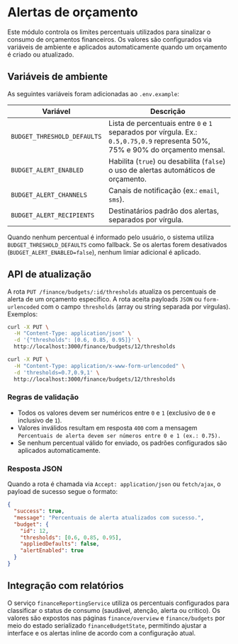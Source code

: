 # Alertas de orçamento

Este módulo controla os limites percentuais utilizados para sinalizar o consumo de orçamentos financeiros. Os valores são configurados via variáveis de ambiente e aplicados automaticamente quando um orçamento é criado ou atualizado.

## Variáveis de ambiente

As seguintes variáveis foram adicionadas ao `.env.example`:

| Variável | Descrição |
| --- | --- |
| `BUDGET_THRESHOLD_DEFAULTS` | Lista de percentuais entre `0` e `1` separados por vírgula. Ex.: `0.5,0.75,0.9` representa 50%, 75% e 90% do orçamento mensal. |
| `BUDGET_ALERT_ENABLED` | Habilita (`true`) ou desabilita (`false`) o uso de alertas automáticos de orçamento. |
| `BUDGET_ALERT_CHANNELS` | Canais de notificação (ex.: `email`, `sms`). |
| `BUDGET_ALERT_RECIPIENTS` | Destinatários padrão dos alertas, separados por vírgula. |

Quando nenhum percentual é informado pelo usuário, o sistema utiliza `BUDGET_THRESHOLD_DEFAULTS` como fallback. Se os alertas forem desativados (`BUDGET_ALERT_ENABLED=false`), nenhum limiar adicional é aplicado.

## API de atualização

A rota `PUT /finance/budgets/:id/thresholds` atualiza os percentuais de alerta de um orçamento específico. A rota aceita payloads `JSON` ou `form-urlencoded` com o campo `thresholds` (array ou string separada por vírgulas). Exemplos:

```bash
curl -X PUT \
  -H "Content-Type: application/json" \
  -d '{"thresholds": [0.6, 0.85, 0.95]}' \
  http://localhost:3000/finance/budgets/12/thresholds
```

```bash
curl -X PUT \
  -H "Content-Type: application/x-www-form-urlencoded" \
  -d 'thresholds=0.7,0.9,1' \
  http://localhost:3000/finance/budgets/12/thresholds
```

### Regras de validação

- Todos os valores devem ser numéricos entre `0` e `1` (exclusivo de `0` e inclusivo de `1`).
- Valores inválidos resultam em resposta `400` com a mensagem `Percentuais de alerta devem ser números entre 0 e 1 (ex.: 0.75).`
- Se nenhum percentual válido for enviado, os padrões configurados são aplicados automaticamente.

### Resposta JSON

Quando a rota é chamada via `Accept: application/json` ou `fetch/ajax`, o payload de sucesso segue o formato:

```json
{
  "success": true,
  "message": "Percentuais de alerta atualizados com sucesso.",
  "budget": {
    "id": 12,
    "thresholds": [0.6, 0.85, 0.95],
    "appliedDefaults": false,
    "alertEnabled": true
  }
}
```

## Integração com relatórios

O serviço `financeReportingService` utiliza os percentuais configurados para classificar o status de consumo (saudável, atenção, alerta ou crítico). Os valores são expostos nas páginas `finance/overview` e `finance/budgets` por meio do estado serializado `financeBudgetState`, permitindo ajustar a interface e os alertas inline de acordo com a configuração atual.
